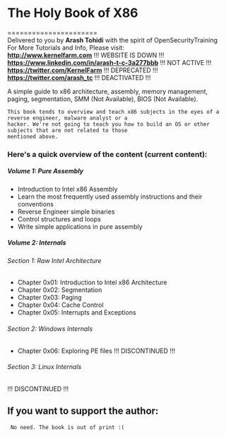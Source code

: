 
# The Holy Book of X86    
======================    
Delivered to you by **Arash Tohidi** with the spirit of OpenSecurityTraining    
For More Tutorials and Info, Please visit:    
**http://www.kernelfarm.com**   !!! WEBSITE IS DOWN !!!
**https://www.linkedin.com/in/arash-t-c-3a277bbb**  !!! NOT ACTIVE !!!
**https://twitter.com/KernelFarm**   !!! DEPRECATED !!!
**https://twitter.com/arash_tc** !!! DEACTIVATED !!!

A simple guide to x86 architecture, assembly, memory management, paging, segmentation, SMM (Not Available), BIOS (Not Available).    

    This book tends to overview and teach x86 subjects in the eyes of a reverse engineer, malware analyst or a
    hacker. We're not going to teach you how to build an OS or other subjects that are not related to those
    mentioned above.

### Here's a quick overview of the content (current content):    

##### Volume 1: Pure Assembly    
  - Introduction to Intel x86 Assembly    
  - Learn the most frequently used assembly instructions and their conventions    
  - Reverse Engineer simple binaries  
  - Control structures and loops
  - Write simple applications in pure assembly

##### Volume 2: Internals    

###### Section 1: Raw Intel Architecture    
  - Chapter 0x01: Introduction to Intel x86 Architecture    
  - Chapter 0x02: Segmentation
  - Chapter 0x03: Paging
  - Chapter 0x04: Cache Control
  - Chapter 0x05: Interrupts and Exceptions
###### Section 2: Windows Internals
  - Chapter 0x06: Exploring PE files
  !!! DISCONTINUED !!!
###### Section 3: Linux Internals
  !!! DISCONTINUED !!!
## If you want to support the author:
     No need. The book is out of print :(
